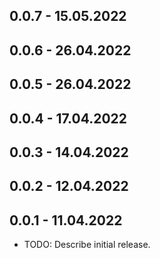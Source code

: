 ## 0.0.7 - 15.05.2022
## 0.0.6 - 26.04.2022
## 0.0.5 - 26.04.2022
## 0.0.4 - 17.04.2022
## 0.0.3 - 14.04.2022
## 0.0.2 - 12.04.2022
## 0.0.1 - 11.04.2022

* TODO: Describe initial release.
